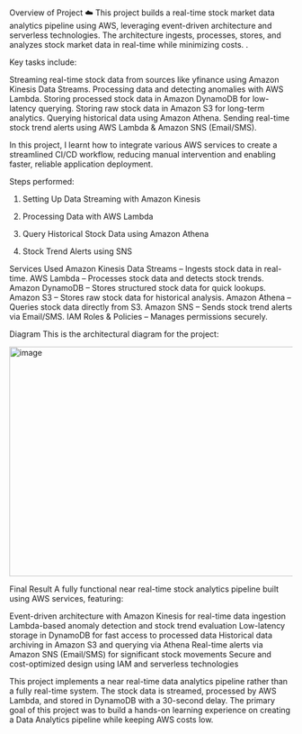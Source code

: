 Overview of Project ☁️
This project builds a real-time stock market data analytics pipeline using AWS, leveraging event-driven architecture and serverless technologies. The architecture ingests, processes, stores, and analyzes stock market data in real-time while minimizing costs. .


Key tasks include:

Streaming real-time stock data from sources like yfinance using Amazon Kinesis Data Streams.
Processing data and detecting anomalies with AWS Lambda.
Storing processed stock data in Amazon DynamoDB for low-latency querying.
Storing raw stock data in Amazon S3 for long-term analytics.
Querying historical data using Amazon Athena.
Sending real-time stock trend alerts using AWS Lambda & Amazon SNS (Email/SMS).

In this project, I learnt how to integrate various AWS services to create a streamlined CI/CD workflow, reducing manual intervention and enabling faster, reliable application deployment.



Steps performed:

1. Setting Up Data Streaming with Amazon Kinesis

2. Processing Data with AWS Lambda

3. Query Historical Stock Data using Amazon Athena

4. Stock Trend Alerts using SNS


Services Used 
 Amazon Kinesis Data Streams – Ingests stock data in real-time.
 AWS Lambda – Processes stock data and detects stock trends.
 Amazon DynamoDB – Stores structured stock data for quick lookups.
 Amazon S3 – Stores raw stock data for historical analysis.
 Amazon Athena – Queries stock data directly from S3.
 Amazon SNS – Sends stock trend alerts via Email/SMS.
 IAM Roles & Policies – Manages permissions securely.


Diagram
This is the architectural diagram for the project:

<img width="801" height="408" alt="image" src="https://github.com/user-attachments/assets/87ec7354-097c-439e-a1f4-539793bdf0c7" />




Final Result
A fully functional near real-time stock analytics pipeline built using AWS services, featuring:

Event-driven architecture with Amazon Kinesis for real-time data ingestion
Lambda-based anomaly detection and stock trend evaluation
Low-latency storage in DynamoDB for fast access to processed data
Historical data archiving in Amazon S3 and querying via Athena
Real-time alerts via Amazon SNS (Email/SMS) for significant stock movements
Secure and cost-optimized design using IAM and serverless technologies


This project implements a near real-time data analytics pipeline rather than a fully real-time system. The stock data is streamed, processed by AWS Lambda, and stored in DynamoDB with a 30-second delay. The primary goal of this project was to build a hands-on learning experience on creating a Data Analytics pipeline while keeping AWS costs low.
